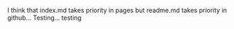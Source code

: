 I think that index.md takes priority in pages but readme.md takes priority in github... Testing... testing
